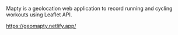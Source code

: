 Mapty is a geolocation web application to record running and cycling workouts using Leaflet API.

https://geomapty.netlify.app/
